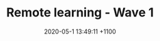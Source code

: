 ---
layout: post
title:  "Remote learning - Wave 1"
date:   2020-05-1 13:49:11 +1100
categories: covid
tags: covid 'year 12'
---